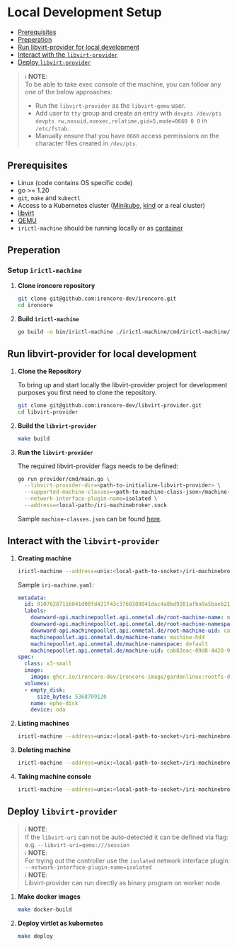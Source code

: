 # Local Development Setup

- [Prerequisites](#prerequisites)
- [Preperation](#preperation)
- [Run libvirt-provider for local development](#run-libvirt-provider-for-local-development)
- [Interact with the `libvirt-provider`](#interact-with-the-libvirt-provider)
- [Deploy `libvirt-provider`](#deploy-libvirt-provider)

> ℹ️ **NOTE**:</br>
> To be able to take exec console of the machine, you can follow any one of the below approaches:</br>
>
> - Run the `libvirt-provider` as the `libvirt-qemu` user.</br>
> - Add user to `tty` group and create an entry with `devpts /dev/pts devpts rw,nosuid,noexec,relatime,gid=5,mode=0660 0 0` in `/etc/fstab`.</br>
> - Manually ensure that you have `0660` access permissions on the character files created in `/dev/pts`.</br>

## Prerequisites

- Linux (code contains OS specific code)
- go >= 1.20
- `git`, `make` and `kubectl`
- Access to a Kubernetes cluster ([Minikube](https://minikube.sigs.k8s.io/docs/), [kind](https://kind.sigs.k8s.io/) or a
  real cluster)
- [libvirt](http://libvirt.org)
- [QEMU](https://www.qemu.org/download/)
- `irictl-machine` should be running locally or as [container](https://github.com/ironcore-dev/ironcore/pkgs/container/ironcore-irictl-machine)

## Preperation

### Setup `irictl-machine`

1. **Clone ironcore repository**

    ```bash
    git clone git@github.com:ironcore-dev/ironcore.git
    cd ironcore
    ```

1. **Build `irictl-machine`**

    ```bash
    go build -o bin/irictl-machine ./irictl-machine/cmd/irictl-machine/main.go
    ```

## Run libvirt-provider for local development

1. **Clone the Repository**

    To bring up and start locally the libvirt-provider project for development purposes you first need to clone the repository.

    ```bash
    git clone git@github.com:ironcore-dev/libvirt-provider.git
    cd libvirt-provider
    ```

1. **Build the `libvirt-provider`**

    ```bash
    make build
    ```

1. **Run the `libvirt-provider`**

    The required libvirt-provider flags needs to be defined:

    ```bash
    go run provider/cmd/main.go \
      --libvirt-provider-dir=<path-to-initialize-libvirt-provider> \
      --supported-machine-classes=<path-to-machine-class-json>/machine-classes.json \
      --network-interface-plugin-name=isolated \
      --address=<local-path>/iri-machinebroker.sock
    ```

    Sample `machine-classes.json` can be found [here](../../config/development/machineclasses.json).

## Interact with the `libvirt-provider`

1. **Creating machine**

    ```bash
    irictl-machine --address=unix:<local-path-to-socket>/iri-machinebroker.sock create machine -f <path-to-machine-yaml>/iri-machine.yaml
    ```

    Sample `iri-machine.yaml`:

    ```yaml
    metadata:
      id: 91076287116041d00fd421f43c3760389041dac4a8bd9201afba9a5baeb21c7
      labels:
        downward-api.machinepoollet.api.onmetal.de/root-machine-name: machine-hd4
        downward-api.machinepoollet.api.onmetal.de/root-machine-namespace: default
        downward-api.machinepoollet.api.onmetal.de/root-machine-uid: cab82eac-09d8-4428-9e6c-c98b40027b74
        machinepoollet.api.onmetal.de/machine-name: machine-hd4
        machinepoollet.api.onmetal.de/machine-namespace: default
        machinepoollet.api.onmetal.de/machine-uid: cab82eac-09d8-4428-9e6c-c98b40027b74
    spec:
      class: x3-small
      image:
        image: ghcr.io/ironcore-dev/ironcore-image/gardenlinux:rootfs-dev-20231206-v1
      volumes:
      - empty_disk:
          size_bytes: 5368709120
        name: ephe-disk
        device: oda
    ```

1. **Listing machines**

    ```bash
    irictl-machine --address=unix:<local-path-to-socket>/iri-machinebroker.sock get machine
    ```

1. **Deleting machine**

    ```bash
    irictl-machine --address=unix:<local-path-to-socket>/iri-machinebroker.sock delete machine <machine UUID>
    ```

1. **Taking machine console**

    ```bash
    irictl-machine --address=unix:<local-path-to-socket>/iri-machinebroker.sock exec <machine UUID>
    ```

## Deploy `libvirt-provider`

> ℹ️ **NOTE**:</br>
> If the `libvirt-uri` can not be auto-detected it can be defined via flag: e.g. `--libvirt-uri=qemu:///session`</br>
> ℹ️ **NOTE**:</br>
> For trying out the controller use the `isolated` network interface plugin: `--network-interface-plugin-name=isolated`</br>
> ℹ️ **NOTE**:</br>
> Libvirt-provider can run directly as binary program on worker node

1. **Make docker images**

    ```bash
    make docker-build
    ```

1. **Deploy virtlet as kubernetes**

    ```bash
    make deploy
    ```
